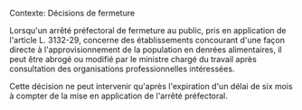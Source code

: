 Contexte: Décisions de fermeture

Lorsqu'un arrêté préfectoral de fermeture au public, pris en application de l'article L. 3132-29, concerne des établissements concourant d'une façon directe à l'approvisionnement de la population en denrées alimentaires, il peut être abrogé ou modifié par le ministre chargé du travail après consultation des organisations professionnelles intéressées.

Cette décision ne peut intervenir qu'après l'expiration d'un délai de six mois à compter de la mise en application de l'arrêté préfectoral.